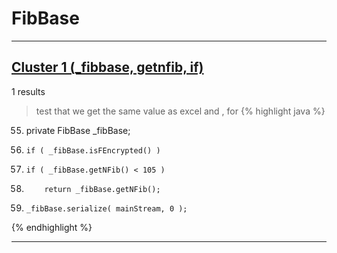 # FibBase

***

## [Cluster 1 (_fibbase, getnfib, if)](./1)
1 results
> test that we get the same value as excel and , for 
{% highlight java %}
55. private FibBase _fibBase;
75.     if ( _fibBase.isFEncrypted() )
93.     if ( _fibBase.getNFib() < 105 )
335.         return _fibBase.getNFib();
1063.     _fibBase.serialize( mainStream, 0 );
{% endhighlight %}

***

